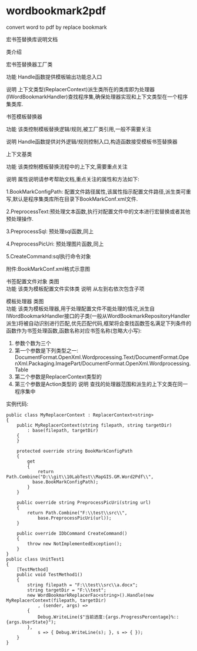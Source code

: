 # wordbookmark2pdf
convert word to pdf by replace bookmark

宏书签替换库说明文档

类介绍

宏书签替换器工厂类

功能	Handle函数提供模板输出功能总入口

说明	上下文类型(ReplacerContext<T>)派生类所在的类库即为处理器(IWordBookmarkHandler<T>)查找程序集,确保处理器实现和上下文类型在一个程序集类库.

书签模板替换器

功能	该类控制模板替换逻辑/规则,被工厂类引用,一般不需要关注

说明	Handle函数提供对外逻辑/规则控制入口,构造函数接受模板书签替换器

上下文基类

功能	该类控制模板替换流程中的上下文,需要重点关注

说明	属性说明请参考帮助文档,重点关注的属性和方法如下:

1.BookMarkConfigPath: 配置文件路径属性,该属性指示配置文件路径,派生类可重写,默认是程序集类库所在目录下BookMarkConf.xml文件.

2.PreprocessText:预处理文本函数,执行对配置文件中的文本进行宏替换或者其他预处理操作.

3.PreprocessSql: 预处理sql函数,同上

4.PreprocessPicUri: 预处理图片函数,同上

5.CreateCommand:sql执行命令对象

附件:BookMarkConf.xml格式示意图
<?xml version="1.0" encoding="utf-8" ?>
<BookMarkConfs>
  <BookMarkConf name="a">
    <BookMark name="dz_time" type="TEXT" text="hjhj" sql="" url=""></BookMark>
    <BookMark name="districtName2" type="TEXT" text="@SYS.TIME:'yyyyMMdd'" sql="" url=""></BookMark>
    <BookMark name="tu1" type="PICTURE" text="" sql="" url="a.png"></BookMark>
    <BookMark name="d" type="" text="" sql="" url=""></BookMark>
  </BookMarkConf>
</BookMarkConfs>
 
书签配置文件对象
类图	 
功能	该类为模板配置文件实体类
说明	从左到右依次包含子项

模板处理器
类图	 
功能	该类为模板处理器,用于处理配置文件不能处理的情况,派生自IWordBookmarkHandler<T>接口的子类(一般从WordBookmarkRepositoryHandler<T>派生)将被自动识别进行匹配,优先匹配代码,框架将会查找函数签名满足下列条件的函数作为书签处理函数,函数名称对应书签名称(忽略大小写):
1.	参数个数为三个
2.	第一个参数是下列类型之一: DocumentFormat.OpenXml.Wordprocessing.Text/DocumentFormat.OpenXml.Packaging.ImagePart/DocumentFormat.OpenXml.Wordprocessing.Table
3.	第二个参数是ReplacerContext<T>类型的
4.	第三个参数是Action<string>类型的
说明	查找的处理器范围和派生的上下文类在同一程序集中

实例代码:


 
    public class MyReplacerContext : ReplacerContext<string>
    {
        public MyReplacerContext(string filepath, string targetDir)
            : base(filepath, targetDir)
        {
        }
 
        protected override string BookMarkConfigPath
        {
            get
            {
                return Path.Combine("D:\\git\\10LabTest\\MapGIS.GM.Word2Pdf\\",
              base.BookMarkConfigPath);
            }
        }
 
        public override string PreprocessPicUri(string url)
        {
            return Path.Combine("F:\\test\\src\\",
                base.PreprocessPicUri(url));
        }
 
        public override IDbCommand CreateCommand()
        {
            throw new NotImplementedException();
        }
    }
    public class UnitTest1
    {
        [TestMethod]
        public void TestMethod1()
        {
            string filepath = "F:\\test\\src\\a.docx";
            string targetDir = "F:\\test";
            new WordBookmarkReplacerFac<string>().Handle(new MyReplacerContext(filepath, targetDir)
                , (sender, args) =>
            {
                Debug.WriteLine($"当前进度:{args.ProgressPercentage}%::{args.UserState}");
            },
                s => { Debug.WriteLine(s); }, s => { });
        }
    }


